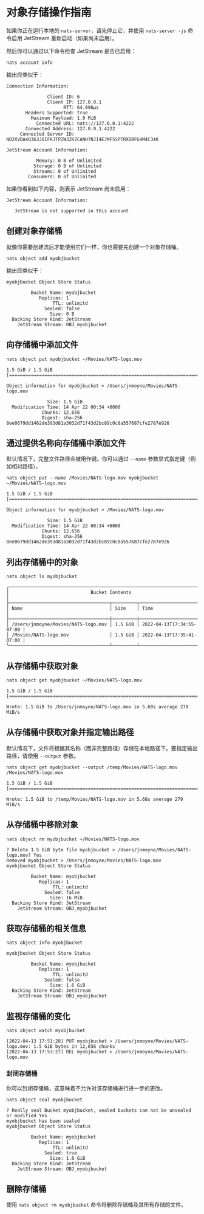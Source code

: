 # 对象存储操作指南

如果你正在运行本地的 `nats-server`，请先停止它，并使用 `nats-server -js` 命令启用 JetStream 重新启动（如果尚未启用）。

然后你可以通过以下命令检查 JetStream 是否已启用：

```shell
nats account info
```

输出应类似于：

```
Connection Information:

               Client ID: 6
               Client IP: 127.0.0.1
                     RTT: 64.996µs
       Headers Supported: true
         Maximum Payload: 1.0 MiB
           Connected URL: nats://127.0.0.1:4222
       Connected Address: 127.0.0.1:4222
     Connected Server ID: ND2XVDA4Q363JOIFKJTPZW3ZKZCANH7NJI4EJMFSSPTRXDBFG4M4C34K

JetStream Account Information:

           Memory: 0 B of Unlimited
          Storage: 0 B of Unlimited
          Streams: 0 of Unlimited
        Consumers: 0 of Unlimited
```

如果你看到如下内容，则表示 JetStream 尚未启用：

```
JetStream Account Information:

   JetStream is not supported in this account
```

## 创建对象存储桶

就像你需要创建流后才能使用它们一样，你也需要先创建一个对象存储桶。

```shell
nats object add myobjbucket
```

输出应类似于：

```
myobjbucket Object Store Status

         Bucket Name: myobjbucket
            Replicas: 1
                 TTL: unlimitd
              Sealed: false
                Size: 0 B
  Backing Store Kind: JetStream
    JetStream Stream: OBJ_myobjbucket
```

## 向存储桶中添加文件

```shell
nats object put myobjbucket ~/Movies/NATS-logo.mov
```

```
1.5 GiB / 1.5 GiB [====================================================================================]

Object information for myobjbucket > /Users/jnmoyne/Movies/NATS-logo.mov

               Size: 1.5 GiB
  Modification Time: 14 Apr 22 00:34 +0000
             Chunks: 12,656
             Digest: sha-256 8ee0679dd1462de393d81a3032d71f43d2bc89c0c8a557687cfe2787e926
```

## 通过提供名称向存储桶中添加文件

默认情况下，完整文件路径会被用作键。你可以通过 `--name` 参数显式指定键（例如相对路径）。

```shell
nats object put --name /Movies/NATS-logo.mov myobjbucket ~/Movies/NATS-logo.mov
```

```
1.5 GiB / 1.5 GiB [====================================================================================]

Object information for myobjbucket > /Movies/NATS-logo.mov

               Size: 1.5 GiB
  Modification Time: 14 Apr 22 00:34 +0000
             Chunks: 12,656
             Digest: sha-256 8ee0679dd1462de393d81a3032d71f43d2bc89c0c8a557687cfe2787e926
```

## 列出存储桶中的对象

```shell
nats object ls myobjbucket
```

```
╭───────────────────────────────────────────────────────────────────────────╮
│                              Bucket Contents                              │
├─────────────────────────────────────┬─────────┬───────────────────────────┤
│ Name                                │ Size    │ Time                      │
├─────────────────────────────────────┼─────────┼───────────────────────────┤
│ /Users/jnmoyne/Movies/NATS-logo.mov │ 1.5 GiB │ 2022-04-13T17:34:55-07:00 │
│ /Movies/NATS-logo.mov               │ 1.5 GiB │ 2022-04-13T17:35:41-07:00 │
╰─────────────────────────────────────┴─────────┴───────────────────────────╯
```


## 从存储桶中获取对象

```shell
nats object get myobjbucket ~/Movies/NATS-logo.mov
```

```
1.5 GiB / 1.5 GiB [====================================================================================]

Wrote: 1.5 GiB to /Users/jnmoyne/NATS-logo.mov in 5.68s average 279 MiB/s
```

## 从存储桶中获取对象并指定输出路径

默认情况下，文件将根据其名称（而非完整路径）存储在本地路径下。要指定输出路径，请使用 `--output` 参数。

```shell
nats object get myobjbucket --output /temp/Movies/NATS-logo.mov /Movies/NATS-logo.mov
```

```
1.5 GiB / 1.5 GiB [====================================================================================]

Wrote: 1.5 GiB to /temp/Movies/NATS-logo.mov in 5.68s average 279 MiB/s
```

## 从存储桶中移除对象

```shell
nats object rm myobjbucket ~/Movies/NATS-logo.mov
```

```
? Delete 1.5 GiB byte file myobjbucket > /Users/jnmoyne/Movies/NATS-logo.mov? Yes
Removed myobjbucket > /Users/jnmoyne/Movies/NATS-logo.mov
myobjbucket Object Store Status

         Bucket Name: myobjbucket
            Replicas: 1
                 TTL: unlimitd
              Sealed: false
                Size: 16 MiB
  Backing Store Kind: JetStream
    JetStream Stream: OBJ_myobjbucket
```

## 获取存储桶的相关信息

```shell
nats object info myobjbucket
```

```
myobjbucket Object Store Status

         Bucket Name: myobjbucket
            Replicas: 1
                 TTL: unlimitd
              Sealed: false
                Size: 1.6 GiB
  Backing Store Kind: JetStream
    JetStream Stream: OBJ_myobjbucket
```

## 监视存储桶的变化

```shell
nats object watch myobjbucket
```

```
[2022-04-13 17:51:28] PUT myobjbucket > /Users/jnmoyne/Movies/NATS-logo.mov: 1.5 GiB bytes in 12,656 chunks
[2022-04-13 17:53:27] DEL myobjbucket > /Users/jnmoyne/Movies/NATS-logo.mov
```

### 封闭存储桶

你可以封闭存储桶，这意味着不允许对该存储桶进行进一步的更改。

```shell
nats object seal myobjbucket
```

```
? Really seal Bucket myobjbucket, sealed buckets can not be unsealed or modified Yes
myobjbucket has been sealed
myobjbucket Object Store Status

         Bucket Name: myobjbucket
            Replicas: 1
                 TTL: unlimitd
              Sealed: true
                Size: 1.6 GiB
  Backing Store Kind: JetStream
    JetStream Stream: OBJ_myobjbucket
```

## 删除存储桶

使用 `nats object rm myobjbucket` 命令将删除存储桶及其所有存储的文件。